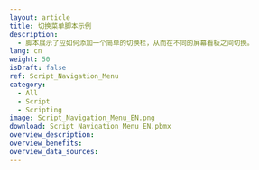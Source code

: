 ```yaml
---
layout: article
title: 切换菜单脚本示例
description: 
  - 脚本展示了应如何添加一个简单的切换栏，从而在不同的屏幕看板之间切换。
lang: cn
weight: 50
isDraft: false
ref: Script_Navigation_Menu
category:
  - All
  - Script
  - Scripting
image: Script_Navigation_Menu_EN.png
download: Script_Navigation_Menu_EN.pbmx
overview_description:
overview_benefits:
overview_data_sources:
---
```

